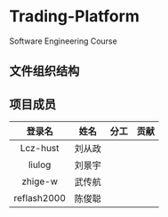 # Trading-Platform
Software Engineering Course

## 文件组织结构



## 项目成员

|  登录名  |  姓名  | 分工 | 贡献 |
| :------: | :----: | :--: | :--: |
| Lcz-hust | 刘从政 |      |      |
|  liulog  | 刘景宇 |      |      |
| zhige-w  | 武传航 |      |      |
| reflash2000 | 陈俊聪 |      |      |


